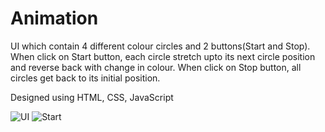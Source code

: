 # Animation
UI which contain 4 different colour circles and 2 buttons(Start and Stop).
When click on Start button, each circle stretch upto its next circle position and reverse back with change in colour.
When click on Stop button, all circles get back to its initial position.

Designed using HTML, CSS, JavaScript

![UI](https://user-images.githubusercontent.com/40364495/173145805-cb5d2877-f2c6-4fd3-a860-d6df2ae41809.PNG)
![Start](https://user-images.githubusercontent.com/40364495/173146144-635ef461-736c-4517-8e04-ca8ea982f648.PNG)
